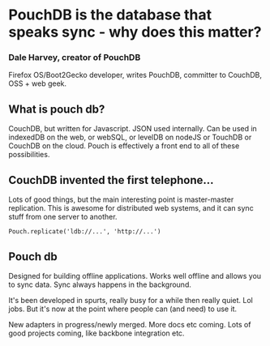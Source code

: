 # PouchDB is the database that speaks sync - why does this matter?

### Dale Harvey, creator of PouchDB

Firefox OS/Boot2Gecko developer, writes PouchDB, committer to CouchDB, OSS + web geek.

## What is pouch db?

CouchDB, but written for Javascript. JSON used internally. Can be used in indexedDB on the web, or webSQL, or levelDB on nodeJS or TouchDB or CouchDB on the cloud. Pouch is effectively a front end to all of these possibilities.

## CouchDB invented the first telephone...

Lots of good things, but the main interesting point is master-master replication. This is awesome for distributed web systems, and it can sync stuff from one server to another.

`Pouch.replicate('ldb://...', 'http://...')`

## Pouch db

Designed for building offline applications. Works well offline and allows you to sync data. Sync always happens in the background.

It's been developed in spurts, really busy for a while then really quiet. Lol jobs. But it's now at the point where people can (and need) to use it.

New adapters in progress/newly merged. More docs etc coming. Lots of good projects coming, like backbone integration etc.
